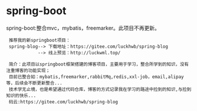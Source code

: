 # spring-boot
spring-boot:整合mvc，mybatis，freemarker。此项目不再更新。
```
 推荐我的新springboot项目：
 spring-blog--> 下载地址：https://gitee.com/luckhwb/spring-blog
            --> 线上预览：http://luckwml.top/
            
 简介：此项目以springboot框架搭建的博客项目，主要用于学习，整合所学到的知识，没有注重博客的功能实现；
 目前已整合如：mybatis,freemarker,rabbitMq,redis,xxl-job，email,alipay等，后续会不断更新整合...
 技术学无止境，也是希望通过代码仓库，博客的方式记录我在学习的路途中捡到的知识,与捡到知识的快乐...
 码云:https://gitee.com/luckhwb/spring-blog
```
